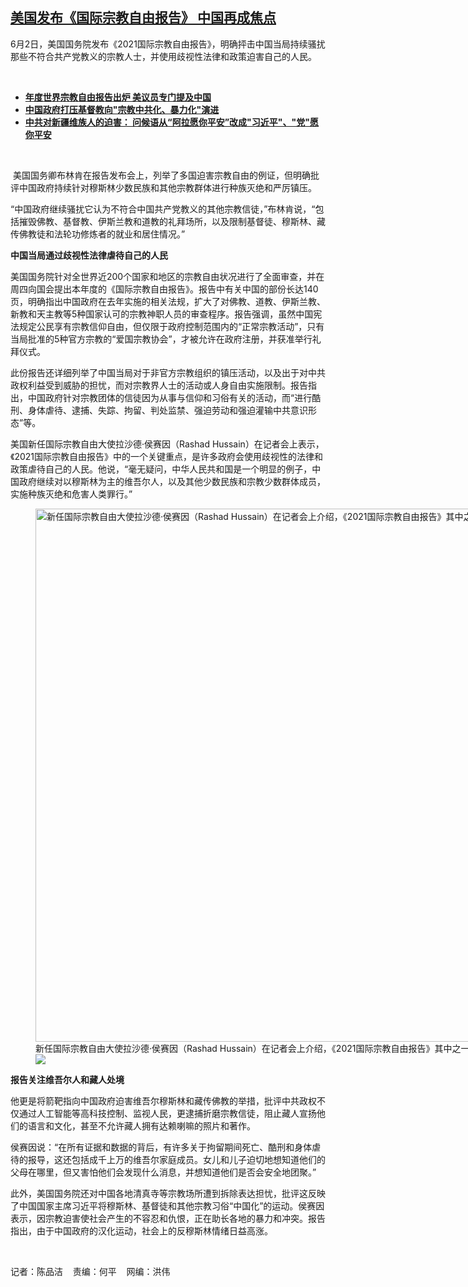 <!--1654203660000-->
[美国发布《国际宗教自由报告》   中国再成焦点](https://www.rfa.org/mandarin/yataibaodao/junshiwaijiao/cm-06022022141528.html)
------

<p>6<span>月</span><span>2</span><span>日，美国国务院发布《</span><span>2021</span><span>国际宗教自由报告》，明确抨击中国当局持续骚扰那些不符合共产党教义的宗教人士，并使用歧视性法律和政策迫害自己的人民。</span></p><p><br/></p><ul><li><a href="https://www.rfa.org/mandarin/yataibaodao/shehui/wy2-04252022113432.html"><strong>年度世界宗教自由报告出炉 美议员专门提及中国</strong></a></li><li><strong><a href="https://www.rfa.org/mandarin/yataibaodao/shehui/cm-03032022092222.html">中国政府打压基督教向"宗教中共化、暴力化"演进</a></strong></li><li><strong><a href="https://www.rfa.org/mandarin/yataibaodao/renquanfazhi/hcm1-01202022055941.html">中共对新疆维族人的迫害： 问候语从“阿拉愿你平安”改成"习近平"、"党"愿你平安</a></strong></li></ul><p><br/></p><p><span> </span><span>美国国务卿布林肯在报告发布会上，列举了多国迫害宗教自由的例证，但明确批评中国政府持续针对穆斯林少数民族和其他宗教群体进行种族灭绝和严厉镇压。</span></p><p><span>“</span><span>中国政府继续骚扰它认为不符合中国共产党教义的其他宗教信徒，</span><span>”</span><span>布林肯说，</span><span>“</span><span>包括摧毁佛教、基督教、伊斯兰教和道教的礼拜场所，以及限制基督徒、穆斯林、藏传佛教徒和法轮功修炼者的就业和居住情况。</span><span>”</span></p><p><strong><span>中国当局通过歧视性法律虐待自己的人民</span></strong></p><p><span>美国国务院针对全世界近</span><span>200</span><span>个国家和地区的宗教自由状况进行了全面审查，并在周四向国会提出本年度的《国际宗教自由报告》。报告中有关中国的部份长达</span><span>140</span><span>页，明确指出中国政府在去年实施的相关法规，扩大了对佛教、道教、伊斯兰教、新教和天主教等</span><span>5</span><span>种国家认可的宗教神职人员的审查程序。报告强调，虽然中国宪法规定公民享有宗教信仰自由，但仅限于政府控制范围内的</span><span>“</span><span>正常宗教活动</span><span>”</span><span>，只有当局批准的</span><span>5</span><span>种官方宗教的</span><span>“</span><span>爱国宗教协会</span><span>”</span><span>，才被允许在政府注册，并获准举行礼拜仪式。</span></p><p><span>此份报告还详细列举了中国当局对于非官方宗教组织的镇压活动，以及出于对中共政权利益受到威胁的担忧，而对宗教界人士的活动或人身自由实施限制。报告指出，中国政府针对宗教团体的信徒因为从事与信仰和习俗有关的活动，而</span><span>“</span><span>进行酷刑、身体虐待、逮捕、失踪、拘留、判处监禁、强迫劳动和强迫灌输中共意识形态</span><span>”</span><span>等。</span></p><p><span>美国新任国际宗教自由大使拉沙德</span><span>‧</span><span>侯赛因（</span><span>Rashad Hussain</span><span>）在记者会上表示，《</span><span>2021</span><span>国际宗教自由报告》中的一个关键重点，是许多政府会使用歧视性的法律和政策虐待自己的人民。他说，</span><span>“</span><span>毫无疑问，中华人民共和国是一个明显的例子，中国政府继续对以穆斯林为主的维吾尔人，以及其他少数民族和宗教少数群体成员，实施种族灭绝和危害人类罪行。</span><span>”</span></p><p><span><figure class="image-richtext image-inline captioned" style="width:1280px;"><img alt="新任国际宗教自由大使拉沙德‧侯赛因（Rashad Hussain）在记者会上介绍，《2021国际宗教自由报告》其中之一的关键重点，是许多政府会使用歧视性的法律和政策，虐待自己的人民。（美联社）" height="853" src="https://www.rfa.org/mandarin/yataibaodao/junshiwaijiao/cm-06022022141528.html/cm0601a.jpg/@@images/8847f83c-fd92-4413-9bff-f9c7116b86c9.jpeg" title="cm0601a.jpg" width="1280"/><figcaption class="image-caption">新任国际宗教自由大使拉沙德‧侯赛因（Rashad Hussain）在记者会上介绍，《2021国际宗教自由报告》其中之一的关键重点，是许多政府会使用歧视性的法律和政策，虐待自己的人民。（美联社）</figcaption><small></small><div id="zoomattribute"><a data-caption="新任国际宗教自由大使拉沙德‧侯赛因（Rashad Hussain）在记者会上介绍，《2021国际宗教自由报告》其中之一的关键重点，是许多政府会使用歧视性的法律和政策，虐待自己的人民。（美联社）" data-fancybox="" href="https://www.rfa.org/mandarin/yataibaodao/junshiwaijiao/cm-06022022141528.html/cm0601a.jpg" id="single_image" title="新任国际宗教自由大使拉沙德‧侯赛因（Rashad Hussain）在记者会上介绍，《2021国际宗教自由报告》其中之一的关键重点，是许多政府会使用歧视性的法律和政策，虐待自己的人民。（美联社）"><img src="/++plone++rfa-resources/img/icon-zoom.png"/></a></div></figure></span></p><p><strong><span>报告关注维吾尔人和藏人处境</span></strong></p><p><span>他更是将箭靶指向中国政府迫害维吾尔穆斯林和藏传佛教的举措，批评中共政权不仅通过人工智能等高科技控制、监视人民，更逮捕折磨宗教信徒，阻止藏人宣扬他们的语言和文化，甚至不允许藏人拥有达赖喇嘛的照片和著作。</span></p><p><span>侯赛因说：</span><span>“</span><span>在所有证据和数据的背后，有许多关于拘留期间死亡、酷刑和身体虐待的报导，这还包括成千上万的维吾尔家庭成员。女儿和儿子迫切地想知道他们的父母在哪里，但又害怕他们会发现什么消息，并想知道他们是否会安全地团聚。</span><span>”</span></p><p><span>此外，美国国务院还对中国各地清真寺等宗教场所遭到拆除表达担忧，批评这反映了中国国家主席习近平将穆斯林、基督徒和其他宗教习俗</span><span>“</span><span>中国化</span><span>”</span><span>的运动。侯赛因表示，因宗教迫害使社会产生的不容忍和仇恨，正在助长各地的暴力和冲突。报告指出，由于中国政府的汉化运动，社会上的反穆斯林情绪日益高涨。</span></p><p><br/></p><p><span>记者：陈品洁    责编：何平    网编：洪伟<br/></span></p>
